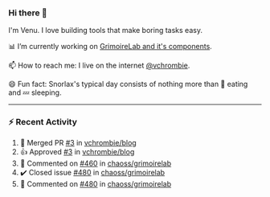 ### Hi there 👋

I'm Venu. I love building tools that make boring tasks easy.

📊 I’m currently working on [GrimoireLab and it's components](https://chaoss.github.io/grimoirelab).

📫 How to reach me: I live on the internet [@vchrombie](https://www.google.co.in/search?q=vchrombie).

😄 Fun fact: Snorlax's typical day consists of nothing more than :doughnut: eating and :zzz: sleeping.

---

### :zap: Recent Activity

<!--RECENT_ACTIVITY:start-->
1. 🎉 Merged PR [#3](https://github.com/vchrombie/blog/pull/3) in [vchrombie/blog](https://github.com/vchrombie/blog)
2. 👍 Approved [#3](https://github.com/vchrombie/blog/pull/3#pullrequestreview-929562078) in [vchrombie/blog](https://github.com/vchrombie/blog)
3. 💬 Commented on [#460](https://github.com/chaoss/grimoirelab/issues/460#issuecomment-1085519184) in [chaoss/grimoirelab](https://github.com/chaoss/grimoirelab)
4. ✔️ Closed issue [#480](https://github.com/chaoss/grimoirelab/issues/480) in [chaoss/grimoirelab](https://github.com/chaoss/grimoirelab)
5. 💬 Commented on [#480](https://github.com/chaoss/grimoirelab/issues/480#issuecomment-1085516639) in [chaoss/grimoirelab](https://github.com/chaoss/grimoirelab)
<!--RECENT_ACTIVITY:end-->

<!--
**vchrombie/vchrombie** is a ✨ _special_ ✨ repository because its `README.md` (this file) appears on your GitHub profile.

Here are some ideas to get you started:

- 🔭 I’m currently working on ...
- 🌱 I’m currently learning ...
- 👯 I’m looking to collaborate on ...
- 🤔 I’m looking for help with ...
- 💬 Ask me about ...
- 📫 How to reach me: ...
- 😄 Pronouns: ...
- ⚡ Fun fact: ...
-->
